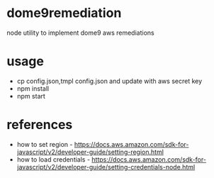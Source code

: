 # dome9remediation
 node utility to implement dome9 aws remediations

# usage

 * cp config.json,tmpl config.json and update with aws secret key
 * npm install
 * npm start

# references

 * how to set region - https://docs.aws.amazon.com/sdk-for-javascript/v2/developer-guide/setting-region.html
 * how to load credentials - https://docs.aws.amazon.com/sdk-for-javascript/v2/developer-guide/setting-credentials-node.html
